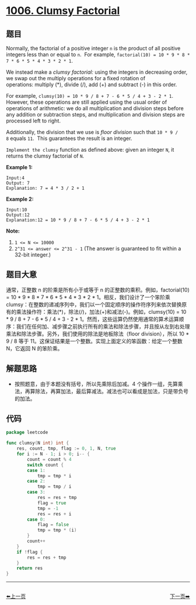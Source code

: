 # [1006. Clumsy Factorial](https://leetcode.com/problems/clumsy-factorial/)


## 题目

Normally, the factorial of a positive integer `n` is the product of all positive integers less than or equal to `n`.  For example, `factorial(10) = 10 * 9 * 8 * 7 * 6 * 5 * 4 * 3 * 2 * 1`.

We instead make a *clumsy factorial:* using the integers in decreasing order, we swap out the multiply operations for a fixed rotation of operations: multiply (*), divide (/), add (+) and subtract (-) in this order.

For example, `clumsy(10) = 10 * 9 / 8 + 7 - 6 * 5 / 4 + 3 - 2 * 1`.  However, these operations are still applied using the usual order of operations of arithmetic: we do all multiplication and division steps before any addition or subtraction steps, and multiplication and division steps are processed left to right.

Additionally, the division that we use is *floor division* such that `10 * 9 / 8` equals `11`.  This guarantees the result is an integer.

`Implement the clumsy` function as defined above: given an integer `N`, it returns the clumsy factorial of `N`.

**Example 1:**

```
Input:4
Output: 7
Explanation: 7 = 4 * 3 / 2 + 1
```

**Example 2:**

```
Input:10
Output:12
Explanation:12 = 10 * 9 / 8 + 7 - 6 * 5 / 4 + 3 - 2 * 1
```

**Note:**

1. `1 <= N <= 10000`
2. `2^31 <= answer <= 2^31 - 1` (The answer is guaranteed to fit within a 32-bit integer.)

## 题目大意

通常，正整数 n 的阶乘是所有小于或等于 n 的正整数的乘积。例如，factorial(10) = 10 * 9 * 8 * 7 * 6 * 5 * 4 * 3 * 2 * 1。相反，我们设计了一个笨阶乘 clumsy：在整数的递减序列中，我们以一个固定顺序的操作符序列来依次替换原有的乘法操作符：乘法(*)，除法(/)，加法(+)和减法(-)。例如，clumsy(10) = 10 * 9 / 8 + 7 - 6 * 5 / 4 + 3 - 2 * 1。然而，这些运算仍然使用通常的算术运算顺序：我们在任何加、减步骤之前执行所有的乘法和除法步骤，并且按从左到右处理乘法和除法步骤。另外，我们使用的除法是地板除法（floor division），所以 10 * 9 / 8 等于 11。这保证结果是一个整数。实现上面定义的笨函数：给定一个整数 N，它返回 N 的笨阶乘。

## 解题思路

- 按照题意，由于本题没有括号，所以先乘除后加减。4 个操作一组，先算乘法，再算除法，再算加法，最后算减法。减法也可以看成是加法，只是带负号的加法。

## 代码

```go
package leetcode

func clumsy(N int) int {
	res, count, tmp, flag := 0, 1, N, true
	for i := N - 1; i > 0; i-- {
		count = count % 4
		switch count {
		case 1:
			tmp = tmp * i
		case 2:
			tmp = tmp / i
		case 3:
			res = res + tmp
			flag = true
			tmp = -1
			res = res + i
		case 0:
			flag = false
			tmp = tmp * (i)
		}
		count++
	}
	if !flag {
		res = res + tmp
	}
	return res
}
```


----------------------------------------------
<div style="display: flex;justify-content: space-between;align-items: center;">
<p><a href="https://books.halfrost.com/leetcode/ChapterFour/1000~1099/1005.Maximize-Sum-Of-Array-After-K-Negations/">⬅️上一页</a></p>
<p><a href="https://books.halfrost.com/leetcode/ChapterFour/1000~1099/1011.Capacity-To-Ship-Packages-Within-D-Days/">下一页➡️</a></p>
</div>
